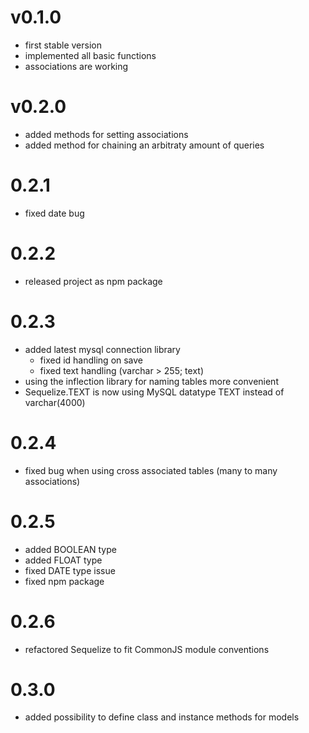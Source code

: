 # v0.1.0 #
- first stable version
- implemented all basic functions
- associations are working

# v0.2.0 #
- added methods for setting associations
- added method for chaining an arbitraty amount of queries

# 0.2.1 #
- fixed date bug

# 0.2.2 #
- released project as npm package

# 0.2.3 #
- added latest mysql connection library
  - fixed id handling on save
  - fixed text handling (varchar > 255; text)
- using the inflection library for naming tables more convenient
- Sequelize.TEXT is now using MySQL datatype TEXT instead of varchar(4000)

# 0.2.4 #
- fixed bug when using cross associated tables (many to many associations)

# 0.2.5 #
- added BOOLEAN type
- added FLOAT type
- fixed DATE type issue
- fixed npm package

# 0.2.6 #
- refactored Sequelize to fit CommonJS module conventions

# 0.3.0 #
- added possibility to define class and instance methods for models